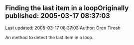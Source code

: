 ## Finding the last item in a loopOriginally published: 2005-03-17 08:37:03 
Last updated: 2005-03-17 08:37:03 
Author: Oren Tirosh 
 
An method to detect the last item in a loop.